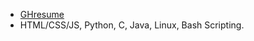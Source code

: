 - [GHresume](https://resume.github.io/?prirai)
- HTML/CSS/JS, Python, C, Java, Linux, Bash Scripting.

